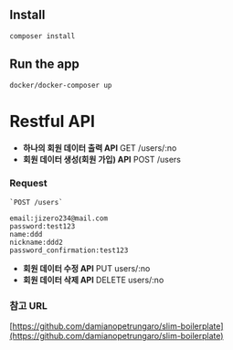 ## Install

    composer install

## Run the app

    docker/docker-composer up

# Restful API

* **하나의 회원 데이터 출력 API**  GET /users/:no
* **회원 데이터 생성(회원 가입) API**   POST /users

### Request

    `POST /users`

    email:jizero234@mail.com
    password:test123 
    name:ddd 
    nickname:ddd2
    password_confirmation:test123
    
* **회원 데이터 수정 API** PUT users/:no
* **회원 데이터 삭제 API** DELETE  users/:no




### 참고 URL 
[https://github.com/damianopetrungaro/slim-boilerplate](https://github.com/damianopetrungaro/slim-boilerplate)


